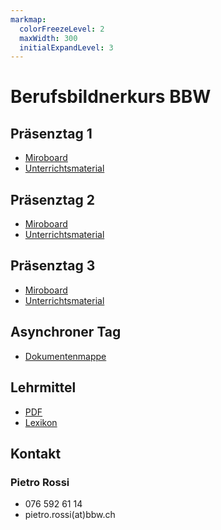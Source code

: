 ```yaml
---
markmap:
  colorFreezeLevel: 2
  maxWidth: 300
  initialExpandLevel: 3
---
```


# Berufsbildnerkurs BBW

## Präsenztag 1
- [Miroboard](https://miro.com/app/board/uXjVKJ3WzE0=/?share_link_id=86501616930)
- [Unterrichtsmaterial](https://bbwch-my.sharepoint.com/:w:/g/personal/pietro_rossi_bbw_ch/EU8GFnzgohdKl7RSODsChVUBKQ152mD2_gZdoyW4Wvt63Q?e=4LGBah)

## Präsenztag 2
- [Miroboard](https://miro.com/app/board/uXjVKCoAGvg=/?share_link_id=32046274203)
- [Unterrichtsmaterial](https://bbwch-my.sharepoint.com/:w:/g/personal/pietro_rossi_bbw_ch/ER0wWRDiy6NJoWP5dE3JwQIBG9IIk2kVubNYHTkTkXPMNw?e=VFAtR7)

## Präsenztag 3
- [Miroboard](https://miro.com/app/board/uXjVK9PJGJY=/?share_link_id=484610160464)
- [Unterrichtsmaterial](https://bbwch-my.sharepoint.com/:w:/g/personal/pietro_rossi_bbw_ch/Ef9eDcvYBk1OnqGpAm2H3e0BspegQGpQwzxc_0ttEAR5mg?e=dTB8LM)

## Asynchroner Tag
- [Dokumentenmappe](http://aburossi.ch/bbkmappe)

## Lehrmittel
- [PDF](https://www.berufsbildung.ch/download/hb/handbuch-betriebliche-grundbildung.pdf)
- [Lexikon](https://www.berufsbildung.ch/download/hb/lexikon-berufsbildung.pdf)

## Kontakt
### Pietro Rossi
- 076 592 61 14
- pietro.rossi(at)bbw.ch